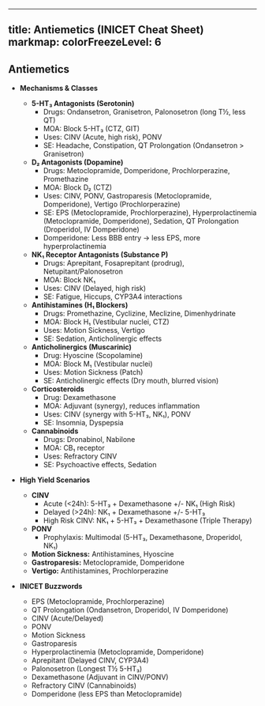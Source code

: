 
---
title: Antiemetics (INICET Cheat Sheet)
markmap:
  colorFreezeLevel: 6
---

## Antiemetics

-   **Mechanisms & Classes**
    -   **5-HT₃ Antagonists (Serotonin)**
        -   Drugs: Ondansetron, Granisetron, Palonosetron (long T½, less QT)
        -   MOA: Block 5-HT₃ (CTZ, GIT)
        -   Uses: CINV (Acute, high risk), PONV
        -   SE: Headache, Constipation, QT Prolongation (Ondansetron > Granisetron)
    -   **D₂ Antagonists (Dopamine)**
        -   Drugs: Metoclopramide, Domperidone, Prochlorperazine, Promethazine
        -   MOA: Block D₂ (CTZ)
        -   Uses: CINV, PONV, Gastroparesis (Metoclopramide, Domperidone), Vertigo (Prochlorperazine)
        -   SE: EPS (Metoclopramide, Prochlorperazine), Hyperprolactinemia (Metoclopramide, Domperidone), Sedation, QT Prolongation (Droperidol, IV Domperidone)
        -   Domperidone: Less BBB entry -> less EPS, more hyperprolactinemia
    -   **NK₁ Receptor Antagonists (Substance P)**
        -   Drugs: Aprepitant, Fosaprepitant (prodrug), Netupitant/Palonosetron
        -   MOA: Block NK₁
        -   Uses: CINV (Delayed, high risk)
        -   SE: Fatigue, Hiccups, CYP3A4 interactions
    -   **Antihistamines (H₁ Blockers)**
        -   Drugs: Promethazine, Cyclizine, Meclizine, Dimenhydrinate
        -   MOA: Block H₁ (Vestibular nuclei, CTZ)
        -   Uses: Motion Sickness, Vertigo
        -   SE: Sedation, Anticholinergic effects
    -   **Anticholinergics (Muscarinic)**
        -   Drug: Hyoscine (Scopolamine)
        -   MOA: Block M₁ (Vestibular nuclei)
        -   Uses: Motion Sickness (Patch)
        -   SE: Anticholinergic effects (Dry mouth, blurred vision)
    -   **Corticosteroids**
        -   Drug: Dexamethasone
        -   MOA: Adjuvant (synergy), reduces inflammation
        -   Uses: CINV (synergy with 5-HT₃, NK₁), PONV
        -   SE: Insomnia, Dyspepsia
    -   **Cannabinoids**
        -   Drugs: Dronabinol, Nabilone
        -   MOA: CB₁ receptor
        -   Uses: Refractory CINV
        -   SE: Psychoactive effects, Sedation

-   **High Yield Scenarios**
    -   **CINV**
        -   Acute (<24h): 5-HT₃ + Dexamethasone +/- NK₁ (High Risk)
        -   Delayed (>24h): NK₁ + Dexamethasone +/- 5-HT₃
        -   High Risk CINV: NK₁ + 5-HT₃ + Dexamethasone (Triple Therapy)
    -   **PONV**
        -   Prophylaxis: Multimodal (5-HT₃, Dexamethasone, Droperidol, NK₁)
    -   **Motion Sickness:** Antihistamines, Hyoscine
    -   **Gastroparesis:** Metoclopramide, Domperidone
    -   **Vertigo:** Antihistamines, Prochlorperazine

-   **INICET Buzzwords**
    -   EPS (Metoclopramide, Prochlorperazine)
    -   QT Prolongation (Ondansetron, Droperidol, IV Domperidone)
    -   CINV (Acute/Delayed)
    -   PONV
    -   Motion Sickness
    -   Gastroparesis
    -   Hyperprolactinemia (Metoclopramide, Domperidone)
    -   Aprepitant (Delayed CINV, CYP3A4)
    -   Palonosetron (Longest T½ 5-HT₃)
    -   Dexamethasone (Adjuvant in CINV/PONV)
    -   Refractory CINV (Cannabinoids)
    -   Domperidone (less EPS than Metoclopramide)
